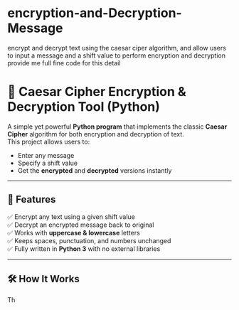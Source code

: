 # encryption-and-Decryption-Message
 encrypt and decrypt text using the caesar ciper algorithm, and allow users to input a message and a shift value to perform encryption and decryption provide me full fine code for this detail
# 🔐 Caesar Cipher Encryption & Decryption Tool (Python)

A simple yet powerful **Python program** that implements the classic **Caesar Cipher** algorithm for both encryption and decryption of text.  
This project allows users to:
- Enter any message
- Specify a shift value
- Get the **encrypted** and **decrypted** versions instantly

---

## 📜 Features
✅ Encrypt any text using a given shift value  
✅ Decrypt an encrypted message back to original  
✅ Works with **uppercase & lowercase** letters  
✅ Keeps spaces, punctuation, and numbers unchanged  
✅ Fully written in **Python 3** with no external libraries  

---

## 🛠 How It Works
Th
